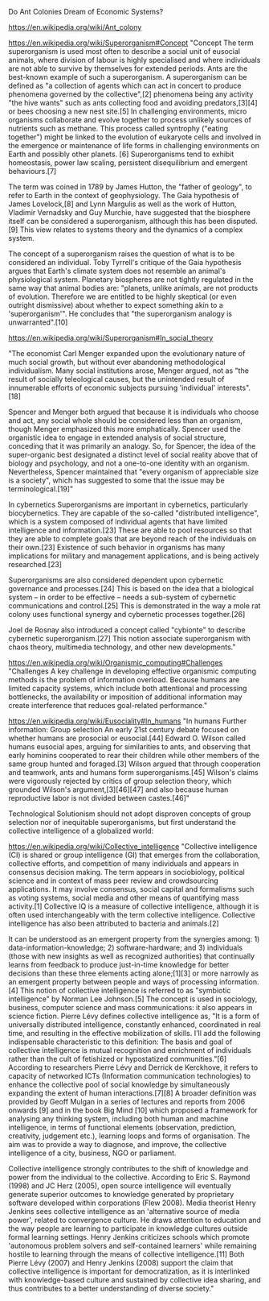 Do Ant Colonies Dream of Economic Systems?

https://en.wikipedia.org/wiki/Ant_colony

https://en.wikipedia.org/wiki/Superorganism#Concept
"Concept
The term superorganism is used most often to describe a social unit of eusocial animals, where division of labour is highly specialised and where individuals are not able to survive by themselves for extended periods. Ants are the best-known example of such a superorganism. A superorganism can be defined as "a collection of agents which can act in concert to produce phenomena governed by the collective",[2] phenomena being any activity "the hive wants" such as ants collecting food and avoiding predators,[3][4] or bees choosing a new nest site.[5] In challenging environments, micro organisms collaborate and evolve together to process unlikely sources of nutrients such as methane. This process called syntrophy ("eating together") might be linked to the evolution of eukaryote cells and involved in the emergence or maintenance of life forms in challenging environments on Earth and possibly other planets. [6] Superorganisms tend to exhibit homeostasis, power law scaling, persistent disequilibrium and emergent behaviours.[7]

The term was coined in 1789 by James Hutton, the "father of geology", to refer to Earth in the context of geophysiology. The Gaia hypothesis of James Lovelock,[8] and Lynn Margulis as well as the work of Hutton, Vladimir Vernadsky and Guy Murchie, have suggested that the biosphere itself can be considered a superorganism, although this has been disputed.[9] This view relates to systems theory and the dynamics of a complex system.

The concept of a superorganism raises the question of what is to be considered an individual. Toby Tyrrell's critique of the Gaia hypothesis argues that Earth's climate system does not resemble an animal's physiological system. Planetary biospheres are not tightly regulated in the same way that animal bodies are: "planets, unlike animals, are not products of evolution. Therefore we are entitled to be highly skeptical (or even outright dismissive) about whether to expect something akin to a 'superorganism'". He concludes that "the superorganism analogy is unwarranted".[10]

https://en.wikipedia.org/wiki/Superorganism#In_social_theory

"The economist Carl Menger expanded upon the evolutionary nature of much social growth, but without ever abandoning methodological individualism. Many social institutions arose, Menger argued, not as "the result of socially teleological causes, but the unintended result of innumerable efforts of economic subjects pursuing 'individual' interests".[18]

Spencer and Menger both argued that because it is individuals who choose and act, any social whole should be considered less than an organism, though Menger emphasized this more emphatically. Spencer used the organistic idea to engage in extended analysis of social structure, conceding that it was primarily an analogy. So, for Spencer, the idea of the super-organic best designated a distinct level of social reality above that of biology and psychology, and not a one-to-one identity with an organism. Nevertheless, Spencer maintained that "every organism of appreciable size is a society", which has suggested to some that the issue may be terminological.[19]"

In cybernetics
Superorganisms are important in cybernetics, particularly biocybernetics. They are capable of the so-called "distributed intelligence", which is a system composed of individual agents that have limited intelligence and information.[23] These are able to pool resources so that they are able to complete goals that are beyond reach of the individuals on their own.[23] Existence of such behavior in organisms has many implications for military and management applications, and is being actively researched.[23]

Superorganisms are also considered dependent upon cybernetic governance and processes.[24] This is based on the idea that a biological system – in order to be effective – needs a sub-system of cybernetic communications and control.[25] This is demonstrated in the way a mole rat colony uses functional synergy and cybernetic processes together.[26]

Joel de Rosnay also introduced a concept called "cybionte" to describe cybernetic superorganism.[27] This notion associate superorganism with chaos theory, multimedia technology, and other new developments."

https://en.wikipedia.org/wiki/Organismic_computing#Challenges
"Challenges
A key challenge in developing effective organismic computing methods is the problem of information overload. Because humans are limited capacity systems, which include both attentional and processing bottlenecks, the availability or imposition of additional information may create interference that reduces goal-related performance."

https://en.wikipedia.org/wiki/Eusociality#In_humans
"In humans
Further information: Group selection
An early 21st century debate focused on whether humans are prosocial or eusocial.[44] Edward O. Wilson called humans eusocial apes, arguing for similarities to ants, and observing that early hominins cooperated to rear their children while other members of the same group hunted and foraged.[3] Wilson argued that through cooperation and teamwork, ants and humans form superorganisms.[45] Wilson's claims were vigorously rejected by critics of group selection theory, which grounded Wilson's argument,[3][46][47] and also because human reproductive labor is not divided between castes.[46]"

Technological Solutionism should not adopt disproven concepts of group selection nor of inequitable superorganisms, but first understand the collective intelligence of a globalized world:

https://en.wikipedia.org/wiki/Collective_intelligence
"Collective intelligence (CI) is shared or group intelligence (GI) that emerges from the collaboration, collective efforts, and competition of many individuals and appears in consensus decision making. The term appears in sociobiology, political science and in context of mass peer review and crowdsourcing applications. It may involve consensus, social capital and formalisms such as voting systems, social media and other means of quantifying mass activity.[1] Collective IQ is a measure of collective intelligence, although it is often used interchangeably with the term collective intelligence. Collective intelligence has also been attributed to bacteria and animals.[2]

It can be understood as an emergent property from the synergies among: 1) data-information-knowledge; 2) software-hardware; and 3) individuals (those with new insights as well as recognized authorities) that continually learns from feedback to produce just-in-time knowledge for better decisions than these three elements acting alone;[1][3] or more narrowly as an emergent property between people and ways of processing information.[4] This notion of collective intelligence is referred to as "symbiotic intelligence" by Norman Lee Johnson.[5] The concept is used in sociology, business, computer science and mass communications: it also appears in science fiction. Pierre Lévy defines collective intelligence as, "It is a form of universally distributed intelligence, constantly enhanced, coordinated in real time, and resulting in the effective mobilization of skills. I'll add the following indispensable characteristic to this definition: The basis and goal of collective intelligence is mutual recognition and enrichment of individuals rather than the cult of fetishized or hypostatized communities."[6] According to researchers Pierre Lévy and Derrick de Kerckhove, it refers to capacity of networked ICTs (Information communication technologies) to enhance the collective pool of social knowledge by simultaneously expanding the extent of human interactions.[7][8] A broader definition was provided by Geoff Mulgan in a series of lectures and reports from 2006 onwards [9] and in the book Big Mind [10] which proposed a framework for analysing any thinking system, including both human and machine intelligence, in terms of functional elements (observation, prediction, creativity, judgement etc.), learning loops and forms of organisation. The aim was to provide a way to diagnose, and improve, the collective intelligence of a city, business, NGO or parliament.

Collective intelligence strongly contributes to the shift of knowledge and power from the individual to the collective. According to Eric S. Raymond (1998) and JC Herz (2005), open source intelligence will eventually generate superior outcomes to knowledge generated by proprietary software developed within corporations (Flew 2008). Media theorist Henry Jenkins sees collective intelligence as an 'alternative source of media power', related to convergence culture. He draws attention to education and the way people are learning to participate in knowledge cultures outside formal learning settings. Henry Jenkins criticizes schools which promote 'autonomous problem solvers and self-contained learners' while remaining hostile to learning through the means of collective intelligence.[11] Both Pierre Lévy (2007) and Henry Jenkins (2008) support the claim that collective intelligence is important for democratization, as it is interlinked with knowledge-based culture and sustained by collective idea sharing, and thus contributes to a better understanding of diverse society."
